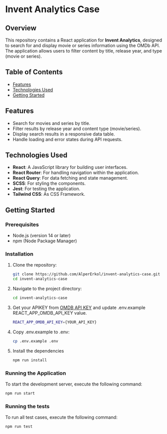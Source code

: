 # Invent Analytics Case

## Overview

This repository contains a React application for **Invent Analytics**, designed to search for and display movie or series information using the OMDb API. The application allows users to filter content by title, release year, and type (movie or series).

## Table of Contents

- [Features](#features)
- [Technologies Used](#technologies-used)
- [Getting Started](#getting-started)

## Features

- Search for movies and series by title.
- Filter results by release year and content type (movie/series).
- Display search results in a responsive data table.
- Handle loading and error states during API requests.

## Technologies Used

- **React**: A JavaScript library for building user interfaces.
- **React Router**: For handling navigation within the application.
- **React Query**: For data fetching and state management.
- **SCSS**: For styling the components.
- **Jest**: For testing the application.
- **Tailwind CSS**: As CSS Framework.

## Getting Started

### Prerequisites

- Node.js (version 14 or later)
- npm (Node Package Manager)

### Installation

1. Clone the repository:

   ```bash
   git clone https://github.com/AlperErkol/invent-analytics-case.git
   cd invent-analytics-case
   ```

2. Navigate to the project directory:

   ```bash
   cd invent-analytics-case
   ```

3. Get your APIKEY from [OMDB API KEY](https://www.omdbapi.com/apikey.aspx) and update .env.example REACT_APP_OMDB_API_KEY value.

   ```bash
   REACT_APP_OMDB_API_KEY={YOUR_API_KEY}
   ```

4. Copy .env.example to .env:

   ```bash
   cp .env.example .env
   ```

5. Install the dependencies
   ```bash
   npm run install
   ```

### Running the Application

To start the development server, execute the following command:

```bash
npm run start
```

### Running the tests

To run all test cases, execute the following command:

```bash
npm run test
```
